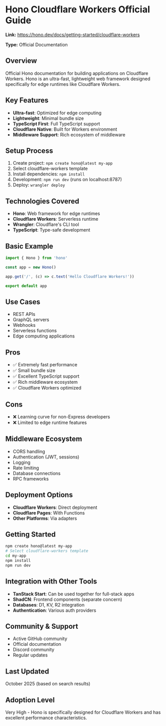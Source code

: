 # Hono Cloudflare Workers Official Guide

**Link:** https://hono.dev/docs/getting-started/cloudflare-workers

**Type:** Official Documentation

## Overview
Official Hono documentation for building applications on Cloudflare Workers. Hono is an ultra-fast, lightweight web framework designed specifically for edge runtimes like Cloudflare Workers.

## Key Features
- **Ultra-fast**: Optimized for edge computing
- **Lightweight**: Minimal bundle size
- **TypeScript First**: Full TypeScript support
- **Cloudflare Native**: Built for Workers environment
- **Middleware Support**: Rich ecosystem of middleware

## Setup Process
1. Create project: `npm create hono@latest my-app`
2. Select cloudflare-workers template
3. Install dependencies: `npm install`
4. Development: `npm run dev` (runs on localhost:8787)
5. Deploy: `wrangler deploy`

## Technologies Covered
- **Hono**: Web framework for edge runtimes
- **Cloudflare Workers**: Serverless runtime
- **Wrangler**: Cloudflare's CLI tool
- **TypeScript**: Type-safe development

## Basic Example
```typescript
import { Hono } from 'hono'

const app = new Hono()

app.get('/', (c) => c.text('Hello Cloudflare Workers!'))

export default app
```

## Use Cases
- REST APIs
- GraphQL servers
- Webhooks
- Serverless functions
- Edge computing applications

## Pros
- ✅ Extremely fast performance
- ✅ Small bundle size
- ✅ Excellent TypeScript support
- ✅ Rich middleware ecosystem
- ✅ Cloudflare Workers optimized

## Cons
- ❌ Learning curve for non-Express developers
- ❌ Limited to edge runtime features

## Middleware Ecosystem
- CORS handling
- Authentication (JWT, sessions)
- Logging
- Rate limiting
- Database connections
- RPC frameworks

## Deployment Options
- **Cloudflare Workers**: Direct deployment
- **Cloudflare Pages**: With Functions
- **Other Platforms**: Via adapters

## Getting Started
```bash
npm create hono@latest my-app
# Select cloudflare-workers template
cd my-app
npm install
npm run dev
```

## Integration with Other Tools
- **TanStack Start**: Can be used together for full-stack apps
- **ShadCN**: Frontend components (separate concern)
- **Databases**: D1, KV, R2 integration
- **Authentication**: Various auth providers

## Community & Support
- Active GitHub community
- Official documentation
- Discord community
- Regular updates

## Last Updated
October 2025 (based on search results)

## Adoption Level
Very High - Hono is specifically designed for Cloudflare Workers and has excellent performance characteristics.